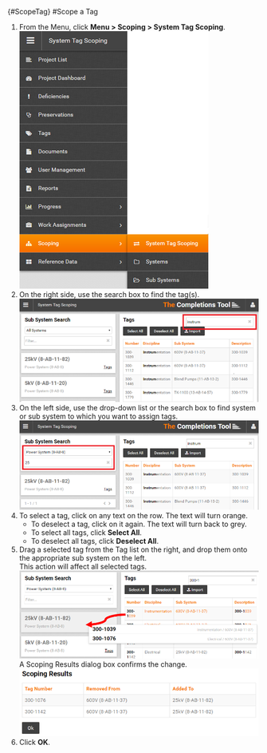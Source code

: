 {#ScopeTag}
#Scope a Tag  
1. From the Menu, click **Menu > Scoping > System Tag Scoping**.  
![Menu > Scoping > System Tag Scoping](images\MTagScoping.PNG)  
1. On the right side, use the search box to find the tag(s).   
![Find Tag Using Search Box](images\Scopingtagfilter.PNG)  
1. On the left side, use the drop-down list or the search box to find system or sub system to which you want to assign tags.  
![Find System by Category or Search Box](images\Scopingsystemfilter.PNG)
1. To select a tag, click on any text on the row. The text will turn orange. 
    * To deselect a tag, click on it again. The text will turn back to grey.
    * To select all tags, click **Select All**.
    * To deselect all tags, click **Deselect All**.  
1. Drag a selected tag from the Tag list on the right, and drop them onto the appropriate sub system on the left.  
This action will affect all selected tags.  
![Drag and drop tag(s) onto system or sub system](images\tagscopechange1.png) 
A Scoping Results dialog box confirms the change.  
![Scoping Change Confirmation](images\scopingresults.png)
1. Click **OK**.